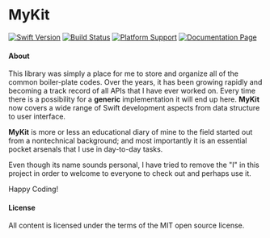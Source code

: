 MyKit
=====

[![Swift Version](https://img.shields.io/badge/swift-2.2-orange.svg?style=flat)](https://swift.org)  [![Build Status](https://img.shields.io/travis/aquarchitect/MyKit.svg?style=flat)](https://travis-ci.org/aquarchitect/MyKit/)  [![Platform Support](https://img.shields.io/badge/platforms-iOS%20%7C%20OS%20X%20-lightgrey.svg?style=flat)](https://developer.apple.com/xcode/download/)  [![Documentation Page](https://img.shields.io/badge/docs-6%-green.svg?style=flat)](http://aquarchitect.github.io/MyKit/)

#### About

This library was simply a place for me to store and organize all of the common boiler-plate codes. Over the years, it has been growing rapidly and becoming a track record of all APIs that I have ever worked on. Every time there is a possibility for a __generic__ implementation it will end up here. __MyKit__ now covers a wide range of Swift development aspects from data structure to user interface.

__MyKit__ is more or less an educational diary of mine to the field started out from a nontechnical background; and most importantly it is an essential pocket arsenals that I use in day-to-day tasks.

Even though its name sounds personal, I have tried to remove the "I" in this project in order to welcome to everyone to check out and perhaps use it.

Happy Coding!

#### License

All content is licensed under the terms of the MIT open source license.